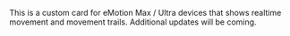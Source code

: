 This is a custom card for eMotion Max / Ultra devices that shows realtime movement and movement trails. Additional updates will be coming.
